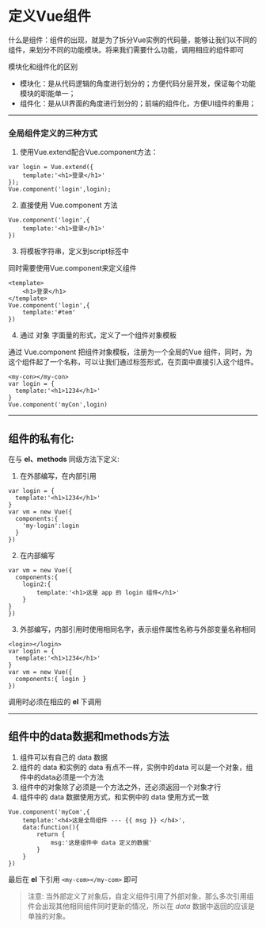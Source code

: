 # 定义Vue组件
什么是组件：组件的出现，就是为了拆分Vue实例的代码量，能够让我们以不同的组件，来划分不同的功能模块。将来我们需要什么功能，调用相应的组件即可

模块化和组件化的区别
* 模块化：是从代码逻辑的角度进行划分的；方便代码分层开发，保证每个功能模块的职能单一；
* 组件化：是从UI界面的角度进行划分的；前端的组件化，方便UI组件的重用；
---
### 全局组件定义的三种方式
1. 使用Vue.extend配合Vue.component方法：

```
var login = Vue.extend({
    template:'<h1>登录</h1>'
});
Vue.component('login',login);
```
2. 直接使用 Vue.component 方法

```
Vue.component('login',{
    template:'<h1>登录</h1>'
})
```
3. 将模板字符串，定义到script标签中

同时需要使用Vue.component来定义组件
```
<template>
    <h1>登录</h1>
</template>
Vue.component('login',{
    template:'#tem'
})
```
4. 通过 对象 字面量的形式，定义了一个组件对象模板

通过 Vue.component 把组件对象模板，注册为一个全局的Vue 组件，同时，为这个组件起了一个名称，可以让我们通过标签形式，在页面中直接引入这个组件。

```
<my-con></my-con>
var login = {
  template:'<h1>1234</h1>'
}
Vue.component('myCon',login)
```
---
## 组件的私有化:
在与 **el、methods** 同级方法下定义:
1. 在外部编写，在内部引用
```
var login = {
  template:'<h1>1234</h1>'
}
var vm = new Vue({
  components:{
    'my-login':login
  }
})
```
2. 在内部编写
```
var vm = new Vue({
  components:{
    login2:{
        template:'<h1>这是 app 的 login 组件</h1>'
    }
}
})
```
3. 外部编写，内部引用时使用相同名字，表示组件属性名称与外部变量名称相同
```
<login></login>
var login = {
  template:'<h1>1234</h1>'
}
var vm = new Vue({
  components:{ login }
})
```
调用时必须在相应的 **el** 下调用

---
## 组件中的data数据和methods方法

1. 组件可以有自己的 data 数据
2. 组件的 data 和实例的 data 有点不一样，实例中的data 可以是一个对象，组件中的data必须是一个方法
3. 组件中的对象除了必须是一个方法之外，还必须返回一个对象才行
4. 组件中的 data 数据使用方式，和实例中的 data 使用方式一致
```
Vue.component('myCom',{
    template:'<h4>这是全局组件 --- {{ msg }} </h4>',
    data:function(){
        return {
            msg:'这是组件中 data 定义的数据'
        }
    }
})
```
最后在 **el** 下引用 ```<my-com></my-com>``` 即可

> 注意: 当外部定义了对象后，自定义组件引用了外部对象，那么多次引用组件会出现其他相同组件同时更新的情况，所以在 *data* 数据中返回的应该是单独的对象。